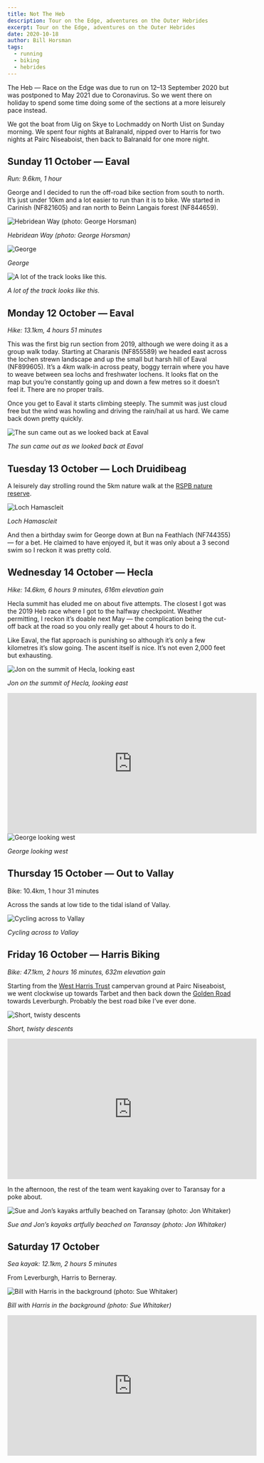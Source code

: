 ```yaml
---
title: Not The Heb
description: Tour on the Edge, adventures on the Outer Hebrides
excerpt: Tour on the Edge, adventures on the Outer Hebrides
date: 2020-10-18
author: Bill Horsman
tags:
  - running
  - biking
  - hebrides
---
```


The Heb — Race on the Edge was due to run on 12–13 September 2020 but was postponed to May 2021 due to Coronavirus. So we went there on holiday to spend some time doing some of the sections at a more leisurely pace instead.

We got the boat from Uig on Skye to Lochmaddy on North Uist on Sunday morning. We spent four nights at Balranald, nipped over to Harris for two nights at Pairc Niseaboist, then back to Balranald for one more night.

## Sunday 11 October — Eaval
*Run: 9.6km, 1 hour*

George and I decided to run the off-road bike section from south to north. It’s just under 10km and a lot easier to run than it is to bike. We started in Carinish (NF821605) and ran north to Beinn Langais forest (NF844659).

<img src="./sunday-1.webp" alt="Hebridean Way (photo: George Horsman)">

*Hebridean Way (photo: George Horsman)*

<img src="./sunday-2.webp" alt="George">

*George*

<img src="./sunday-3.webp" alt="A lot of the track looks like this.">

*A lot of the track looks like this.*

## Monday 12 October — Eaval
*Hike: 13.1km, 4 hours 51 minutes*

This was the first big run section from 2019, although we were doing it as a group walk today. Starting at Charanis (NF855589) we headed east across the lochen strewn landscape and up the small but harsh hill of Eaval (NF899605). It’s a 4km walk-in across peaty, boggy terrain where you have to weave between sea lochs and freshwater lochens. It looks flat on the map but you’re constantly going up and down a few metres so it doesn’t feel it. There are no proper trails.

Once you get to Eaval it starts climbing steeply. The summit was just cloud free but the wind was howling and driving the rain/hail at us hard. We came back down pretty quickly.

<img src="./monday-1.webp" alt="The sun came out as we looked back at Eaval">

*The sun came out as we looked back at Eaval*

## Tuesday 13 October — Loch Druidibeag

A leisurely day strolling round the 5km nature walk at the [RSPB nature reserve](https://www.visitscotland.com/info/see-do/rspb-scotland-loch-druidibeg-nature-reserve-p333721).

<img src="./tuesday-1.webp" alt="Loch Hamascleit">

*Loch Hamascleit*

And then a birthday swim for George down at Bun na Feathlach (NF744355) — for a bet. He claimed to have enjoyed it, but it was only about a 3 second swim so I reckon it was pretty cold.

## Wednesday 14 October — Hecla
*Hike: 14.6km, 6 hours 9 minutes, 616m elevation gain*

Hecla summit has eluded me on about five attempts. The closest I got was the 2019 Heb race where I got to the halfway checkpoint. Weather permitting, I reckon it’s doable next May — the complication being the cut-off back at the road so you only really get about 4 hours to do it.

Like Eaval, the flat approach is punishing so although it’s only a few kilometres it’s slow going. The ascent itself is nice. It’s not even 2,000 feet but exhausting.

<img src="./wednesday-1.webp" alt="Jon on the summit of Hecla, looking east">

*Jon on the summit of Hecla, looking east*

<iframe width="560" height="315" src="https://www.youtube.com/embed/lmtZXzMexzQ" title="YouTube video player" frameborder="0" allow="accelerometer; autoplay; clipboard-write; encrypted-media; gyroscope; picture-in-picture; web-share" referrerpolicy="strict-origin-when-cross-origin" allowfullscreen></iframe>

<img src="./wednesday-2.webp" alt="George looking west">

*George looking west*

## Thursday 15 October — Out to Vallay
Bike: 10.4km, 1 hour 31 minutes

Across the sands at low tide to the tidal island of Vallay.

<img src="./thursday-1.webp" alt="Cycling across to Vallay">

*Cycling across to Vallay*

## Friday 16 October — Harris Biking
_Bike: 47.1km, 2 hours 16 minutes, 632m elevation gain_

Starting from the [West Harris Trust](https://www.westharristrust.org/camping/) campervan ground at Pairc Niseaboist, we went clockwise up towards Tarbet and then back down the [Golden Road](https://www.virtualheb.co.uk/golden-road-isle-of-harris-western-isles/) towards Leverburgh. Probably the best road bike I’ve ever done.

<img src="./friday-1.webp" alt="Short, twisty descents">

*Short, twisty descents*

<iframe width="560" height="315" src="https://www.youtube.com/embed/-hCaPD2lZcg" title="YouTube video player" frameborder="0" allow="accelerometer; autoplay; clipboard-write; encrypted-media; gyroscope; picture-in-picture; web-share" referrerpolicy="strict-origin-when-cross-origin" allowfullscreen></iframe>

In the afternoon, the rest of the team went kayaking over to Taransay for a poke about.

<img src="./friday-2.webp" alt="Sue and Jon’s kayaks artfully beached on Taransay (photo: Jon Whitaker)">

*Sue and Jon’s kayaks artfully beached on Taransay (photo: Jon Whitaker)*

## Saturday 17 October
_Sea kayak: 12.1km, 2 hours 5 minutes_

From Leverburgh, Harris to Berneray.

<img src="./saturday-1.webp" alt="Bill with Harris in the background (photo: Sue Whitaker)">

*Bill with Harris in the background (photo: Sue Whitaker)*

<iframe width="560" height="315" src="https://www.youtube.com/embed/li6G3xRcFRU" title="YouTube video player" frameborder="0" allow="accelerometer; autoplay; clipboard-write; encrypted-media; gyroscope; picture-in-picture; web-share" referrerpolicy="strict-origin-when-cross-origin" allowfullscreen></iframe>
